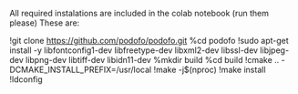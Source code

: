 All required instalations are included in the colab notebook (run them please)
These are:

!git clone https://github.com/podofo/podofo.git
%cd podofo
!sudo apt-get install -y libfontconfig1-dev libfreetype-dev libxml2-dev libssl-dev libjpeg-dev libpng-dev libtiff-dev libidn11-dev
%mkdir build
%cd build
!cmake .. -DCMAKE_INSTALL_PREFIX=/usr/local
!make -j$(nproc)
!make install
!ldconfig
